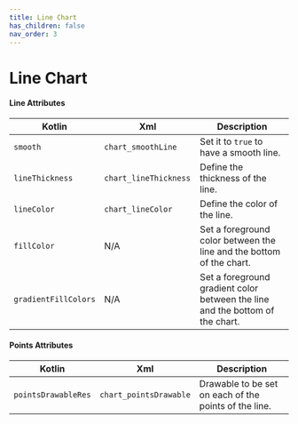 ```yaml
---
title: Line Chart
has_children: false
nav_order: 3
---
```


# Line Chart

#### Line Attributes

| Kotlin | Xml | Description |
|---|---|---|
| `smooth` | `chart_smoothLine`  | Set it to `true` to have a smooth line. |
| `lineThickness` | `chart_lineThickness ` | Define the thickness of the line. |
| `lineColor` | `chart_lineColor` | Define the color of the line. |
| `fillColor` | N/A | Set a foreground color between the line and the bottom of the chart. |
| `gradientFillColors` | N/A | Set a foreground gradient color between the line and the bottom of the chart. |

#### Points Attributes

| Kotlin | Xml | Description |
|---|---|---|
| `pointsDrawableRes` | `chart_pointsDrawable` | Drawable to be set on each of the points of the line. |
